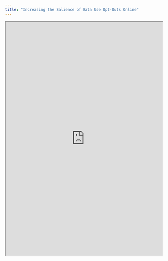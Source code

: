 ```yaml
---
title: "Increasing the Salience of Data Use Opt-Outs Online"
---
```



<iframe height="750" width="100%" src="https://ewelton.github.io/ktest/wiki.html#Increasing%20the%20Salience%20of%20Data%20Use%20Opt-Outs%20Online"></iframe>
